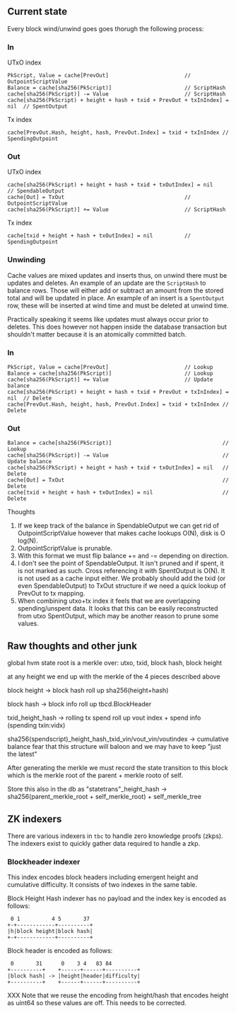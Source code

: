 ## Current state

Every block wind/unwind goes goes thorugh the following process:

### In

UTxO index
```
PkScript, Value = cache[PrevOut]                        // OutpointScriptValue
Balance = cache[sha256(PkScript)]                       // ScriptHash
cache[sha256(PkScript)] -= Value                        // ScriptHash
cache[sha256(PkScript) + height + hash + txid + PrevOut + txInIndex] = nil  // SpentOutput
```

Tx index
```
cache[PrevOut.Hash, height, hash, PrevOut.Index] = txid + txInIndex // SpendingOutpoint
```

### Out

UTxO index
```
cache[sha256(PkScript) + height + hash + txid + txOutIndex] = nil    // SpendableOutput
cache[Out] = TxOut                                      // OutpointScriptValue
cache[sha256(PkScript)] += Value                        // ScriptHash
```

Tx index
```
cache[txid + height + hash + txOutIndex] = nil          // SpendingOutpoint
```

### Unwinding

Cache values are mixed updates and inserts thus, on unwind there must be
updates and deletes. An example of an update are the `ScriptHash` to balance
rows. Those will either add or subtract an amount from the stored total and
will be updated in place. An example of an insert is a `SpentOutput` row, these
will be inserted at wind time and must be deleted at unwind time.

Practically speaking it seems like updates must always occur prior to deletes.
This does however not happen inside the database transaction but shouldn't
matter because it is an atomically committed batch.

### In

```
PkScript, Value = cache[PrevOut]                        // Lookup
Balance = cache[sha256(PkScript)]                       // Lookup
cache[sha256(PkScript)] += Value                        // Update balance
cache[sha256(PkScript) + height + hash + txid + PrevOut + txInIndex] = nil  // Delete
cache[PrevOut.Hash, height, hash, PrevOut.Index] = txid + txInIndex // Delete
```

### Out

```
Balance = cache[sha256(PkScript)]                                   // Lookup
cache[sha256(PkScript)] -= Value                                    // Update balance
cache[sha256(PkScript) + height + hash + txid + txOutIndex] = nil   // Delete
cache[Out] = TxOut                                                  // Delete
cache[txid + height + hash + txOutIndex] = nil                      // Delete
```

Thoughts
1. If we keep track of the balance in SpendableOutput we can get rid of
   OutpointScriptValue however that makes cache lookups O(N), disk is O log(N).
2. OutpointScriptValue is prunable.
3. With this format we must flip balance += and -= depending on direction.
4. I don't see the point of SpendableOutput. It isn't pruned and if spent, it
   is not marked as such. Cross referencing it with SpentOutput is O(N). It is
   not used as a cache input either. We probably should add the txid (or even
   SpendableOutput) to TxOut structure if we need a quick lookup of PrevOut to
   tx mapping.
5. When combining utxo+tx index it feels that we are overlapping
   spending/unspent data. It looks that this can be easily reconstructed from
   utxo SpentOutput, which may be another reason to prune some values.



## Raw thoughts and other junk

global hvm state root is a merkle over: utxo, txid, block hash, block height

at any height we end up with the merkle of the 4 pieces described above

block height -> block hash
        roll up sha256(height+hash)

block hash -> block info
        roll up tbcd.BlockHeader

txid_height_hash -> rolling tx spend
        roll up vout index + spend info (spending txin:vidx)

sha256(spendscript)_height_hash_txid_vin/vout_vin/voutindex -> cumulative balance
        fear that this structure will baloon and we may have to keep "just the latest"

After generating the merkle we must record the state transition to this block
which is the merkle root of the parent + merkle rooto of self.

Store this also in the db as
        "statetrans"_height_hash -> sha256(parent_merkle_root + self_merkle_root) + self_merkle_tree

## ZK indexers

There are various indexers in `tbc` to handle zero knowledge proofs (zkps). The
indexers exist to quickly gather data required to handle a zkp.

### Blockheader indexer

This index encodes block headers including emergent height and cumulative
difficulty. It consists of two indexes in the same table.

Block Height Hash indexer has no payload and the index key is encoded as
follows:
```
 0 1          4 5       37
+-+------------+----------+
|h|block height|block hash|
+-+------------+----------+
```

Block header is encoded as follows:
```
 0       31      0    3 4   83 84
+----------+    +------+------+----------+
|block hash| -> |height|header|difficulty|
+----------+    +------+------+----------+
```
XXX Note that we reuse the encoding from height/hash that encodes height as
uint64 so these values are off. This needs to be corrected.

